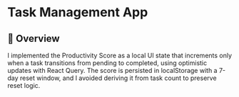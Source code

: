 # Task Management App 

## 🚀 Overview

I implemented the Productivity Score as a local UI state that increments only when a task transitions from pending to completed, using optimistic updates with React Query. The score is persisted in localStorage with a 7-day reset window, and I avoided deriving it from task count to preserve reset logic.
